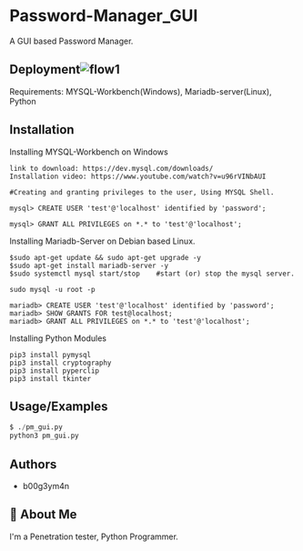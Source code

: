 # Password-Manager_GUI
A GUI based Password Manager.



## Deployment![flow1](https://user-images.githubusercontent.com/103438798/209862741-e6943837-385b-4f67-bba3-3c18f5cc5aac.png)


Requirements:
MYSQL-Workbench(Windows), Mariadb-server(Linux), Python







## Installation

Installing MYSQL-Workbench on Windows

```
link to download: https://dev.mysql.com/downloads/ 
Installation video: https://www.youtube.com/watch?v=u96rVINbAUI
```
```
#Creating and granting privileges to the user, Using MYSQL Shell.

mysql> CREATE USER 'test'@'localhost' identified by 'password';

mysql> GRANT ALL PRIVILEGES on *.* to 'test'@'localhost';
```
Installing Mariadb-Server on Debian based Linux.

```
$sudo apt-get update && sudo apt-get upgrade -y
$sudo apt-get install mariadb-server -y
$sudo systemctl mysql start/stop    #start (or) stop the mysql server.
```
```
sudo mysql -u root -p

mariadb> CREATE USER 'test'@'localhost' identified by 'password';
mariadb> SHOW GRANTS FOR test@localhost;
mariadb> GRANT ALL PRIVILEGES on *.* to 'test'@'localhost';
```
Installing Python Modules
```
pip3 install pymysql
pip3 install cryptography
pip3 install pyperclip
pip3 install tkinter
```


## Usage/Examples

```python
$ ./pm_gui.py
python3 pm_gui.py
```


## Authors

- b00g3ym4n


## 🚀 About Me
I'm a Penetration tester, Python Programmer.


